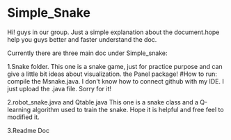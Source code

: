 # Simple_Snake
Hi! guys in our group. Just a simple explanation about the document.hope help you guys better and faster understand the doc.

Currently there are three main doc under Simple_snake:

1.Snake folder. This one is a snake game, just for practice purpose and can give a little bit ideas about visualization. the Panel package!
#How to run: compile the Msnake.java. I don't know how to connect github with my IDE. I just upload the .java file. Sorry for it!

2.robot_snake.java and Qtable.java This one is a snake class and a Q-learning algorithm used to train the snake. Hope it is helpful and free feel to modified it.

3.Readme Doc
